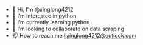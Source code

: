 - 👋 Hi, I’m @xinglong4212
- 👀 I’m interested in python
- 🌱 I’m currently learning python
- 💞️ I’m looking to collaborate on data scraping
- 📫 How to reach me lixinglong4212@outlook.com

<!---
xinglong4212/xinglong4212 is a ✨ special ✨ repository because its `README.md` (this file) appears on your GitHub profile.
You can click the Preview link to take a look at your changes.
--->
